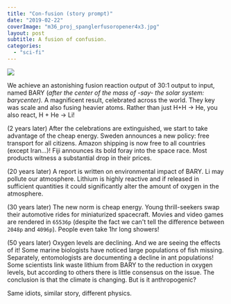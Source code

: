 ```yaml
---
title: "Con-fusion (story prompt)"
date: "2019-02-22"
coverImage: "m36_proj_spanglerfusoropener4x3.jpg"
layout: post
subtitle: A fusion of confusion.
categories: 
  - "sci-fi"
---
```


![]({{site.baseurl}}/assets/fusion-pollution/{{page.coverImage}})

We achieve an astonishing fusion reaction output of 30:1 output to input, named BARY (_after the center of the mass of -say- the solar system: barycenter)._ A magnificent result, celebrated across the world. They key was scale and also fusing heavier atoms. Rather than just H+H -> He, you also react, H + He -> Li!

(2 years later) After the celebrations are extinguished, we start to take advantage of the cheap energy. Sweden announces a new policy: free transport for all citizens. Amazon shipping is now free to all countries (except Iran...)! Fiji announces its bold foray into the space race. Most products witness a substantial drop in their prices.

(20 years later) A report is written on environmental impact of BARY. Li may pollute our atmosphere. Lithium is highly reactive and if released in sufficient quantities it could significantly alter the amount of oxygen in the atmosphere.

(30 years later) The new norm is cheap energy. Young thrill-seekers swap their automotive rides for miniaturized spacecraft. Movies and video games are rendered in `65536p` (despite the fact we can't tell the difference between `2048p` and `4096p`). People even take 1hr long showers!

(50 years later) Oxygen levels are declining. And we are seeing the effects of it! Some marine biologists have noticed large populations of fish missing. Separately, entomologists are documenting a decline in ant populations! Some scientists link waste lithium from BARY to the reduction in oxygen levels, but according to others there is little consensus on the issue. The conclusion is that the climate is changing. But is it anthropogenic?

Same idiots, similar story, different physics.